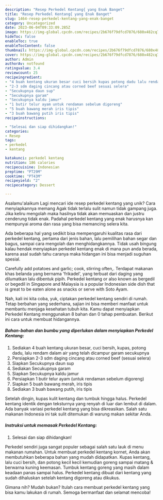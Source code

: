 ```yaml
---
description: "Resep Perkedel Kentang{ yang Enak Banget"
title: "Resep Perkedel Kentang{ yang Enak Banget"
slug: 1464-resep-perkedel-kentang-yang-enak-banget
category: Uncategorized
date: 2023-06-04T09:33:09.285Z
image: https://img-global.cpcdn.com/recipes/2b676f79dfcd7876/680x482cq70/perkedel-kentang-foto-resep-utama.jpg
hideToc: false
enableToc: true
enableTocContent: false
thumbnail: https://img-global.cpcdn.com/recipes/2b676f79dfcd7876/680x482cq70/perkedel-kentang-foto-resep-utama.jpg
cover: https://img-global.cpcdn.com/recipes/2b676f79dfcd7876/680x482cq70/perkedel-kentang-foto-resep-utama.jpg
author: Admin
authorAv: notfound
ratingvalue: 3.4
reviewcount: 25
recipeingredient:
- "4 buah kentang ukuran besar cuci bersih kupas potong dadu lalu rendam dalam air yang telah dicampur garam secukupnya"
- "2-3 sdm daging cincang atau corned beef sesuai selera"
- "Secukupnya daun sup"
- "Secukupnya garam"
- "Secukupnya kaldu jamur"
- "1 butir telur ayam untuk rendaman sebelum digoreng"
- "5 buah bawang merah iris tipis"
- "3 buah bawang putih iris tipis"
recipeinstructions:

- "Selesai dan siap dihidangkan!"
categories:
- Resep
tags:
- perkedel
- kentang

katakunci: perkedel kentang 
nutrition: 186 calories
recipecuisine: Indonesian
preptime: "PT29M"
cooktime: "PT43M"
recipeyield: "2"
recipecategory: Dessert

---
```



Asalamu'alaikum Lagi mencari ide resep perkedel kentang yang unik? Cara menyiapkannya memang Agak tidak terlalu sulit namun tidak gampang juga. Jika keliru mengolah maka hasilnya tidak akan memuaskan dan justru cenderung tidak enak. Padahal perkedel kentang yang enak harusnya kan mempunyai aroma dan rasa yang bisa memancing selera kita.


Ada beberapa hal yang sedikit bisa mempengaruhi kualitas rasa dari perkedel kentang, pertama dari jenis bahan, lalu pemilihan bahan segar dan bagus, sampai cara mengolah dan menghidangkannya. Tidak usah bingung kalau hendak menyiapkan perkedel kentang enak di mana pun anda berada, karena asal sudah tahu caranya maka hidangan ini bisa menjadi suguhan spesial.

Carefully add potatoes and garlic; cook, stirring often,. Terdapat makanan khas belanda yang bernama &#39;frikadel&#39;, yang terbuat dari daging yang dilumatkan lalu dibentuk pipih. Perkedel kentang or also known as bergedil or begedil in Singapore and Malaysia is a popular Indonesian side dish that is great to be eaten alone as snacks or serve with Soto Ayam.


Nah, kali ini kita coba, yuk, ciptakan perkedel kentang sendiri di rumah. Tetap berbahan yang sederhana, sajian ini bisa memberi manfaat untuk membantu menjaga kesehatan tubuh kita. Kamu dapat menyiapkan Perkedel Kentang menggunakan 8 bahan dan 0 tahap pembuatan. Berikut ini cara untuk membuat hidangannya.

<!--inarticleads1-->

##### Bahan-bahan dan bumbu yang diperlukan dalam menyiapkan Perkedel Kentang:

1. Sediakan 4 buah kentang ukuran besar, cuci bersih, kupas, potong dadu, lalu rendam dalam air yang telah dicampur garam secukupnya
1. Persiapkan 2-3 sdm daging cincang atau corned beef (sesuai selera)
1. Siapkan Secukupnya daun sup
1. Sediakan Secukupnya garam
1. Siapkan Secukupnya kaldu jamur
1. Persiapkan 1 butir telur ayam (untuk rendaman sebelum digoreng)
1. Siapkan 5 buah bawang merah, iris tipis
1. Sediakan 3 buah bawang putih, iris tipis


Setelah dingin, kupas kulit kentang dan tumbuk hingga halus. Perkedel kentang identik dengan teksturnya yang renyah di luar dan lembut di dalam. Ada banyak variasi perkedel kentang yang bisa dikreasikan. Salah satu makanan Indonesia ini tak sulit ditemukan di warung makan sekitar Anda. 

<!--inarticleads2-->

##### Instruksi untuk memasak Perkedel Kentang:


1. Selesai dan siap dihidangkan!

Perkedel sendiri juga sangat populer sebagai salah satu lauk di menu makanan rumahan. Untuk membuat perkedel kentang kornet, Anda akan membutuhkan beberapa bahan yang mudah didapatkan. Kupas kentang, lalu cuci bersih, dan potong kecil kecil kemudian goreng sampai matang &amp; berwarna kuning keemasan. Tumbuk kentang goreng yang masih dalam keadaan panas sampai halus. Perkedel kentang dibuat dari kentang yang sudah dihaluskan setelah kentang digoreng atau dikukus. 

Gimana nih? Mudah bukan? Itulah cara membuat perkedel kentang yang bisa kamu lakukan di rumah. Semoga bermanfaat dan selamat mencoba!
